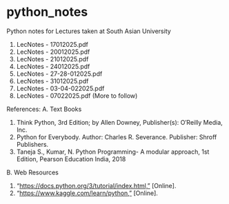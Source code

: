 # python_notes
Python notes for Lectures taken at South Asian University

1. LecNotes - 17012025.pdf
2. LecNotes - 20012025.pdf
3. LecNotes - 21012025.pdf
4. LecNotes - 24012025.pdf
5. LecNotes - 27-28-012025.pdf
6. LecNotes - 31012025.pdf
7. LecNotes - 03-04-022025.pdf
8. LecNotes - 07022025.pdf
(More to follow)

References:
A. Text Books
1.  Think Python, 3rd Edition; by Allen Downey, Publisher(s): O′Reilly Media, Inc.
2.  Python for Everybody. Author: Charles R. Severance. Publisher: Shroff Publishers.
3.  Taneja S., Kumar, N. Python Programming- A modular approach, 1st Edition, Pearson Education India,
2018

B. Web Resources
1. “https://docs.python.org/3/tutorial/index.html,” [Online]. 
2. “https://www.kaggle.com/learn/python,” [Online]. 
